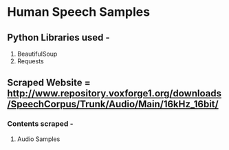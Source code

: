 # Human Speech Samples

## Python Libraries used - 
1. BeautifulSoup
2. Requests

## Scraped Website =  http://www.repository.voxforge1.org/downloads/SpeechCorpus/Trunk/Audio/Main/16kHz_16bit/
### Contents scraped - 
1. Audio Samples